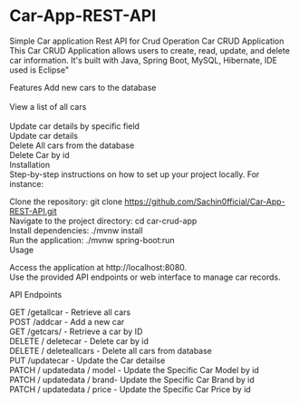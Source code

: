 # Car-App-REST-API <br>
Simple Car application Rest API for Crud Operation
Car CRUD Application
This Car CRUD Application allows users to create, read, update, and delete car information. It's built with Java, Spring Boot, MySQL, Hibernate, IDE used is Eclipse"

Features
Add new cars to the database<br>
<br>
View a list of all cars<br>
<br>
Update car details by specific field
<br>
Update car details
<br>
Delete All cars from the database
<br>
Delete Car by id
<br>
Installation
<br>
Step-by-step instructions on how to set up your project locally. For instance:
<br>

Clone the repository: git clone https://github.com/Sachin0fficial/Car-App-REST-API.git
<br>
Navigate to the project directory: cd car-crud-app
<br>
Install dependencies: ./mvnw install
<br>
Run the application: ./mvnw spring-boot:run
<br>
Usage
<br>

Access the application at http://localhost:8080.
<br>
Use the provided API endpoints or web interface to manage car records.
<br>

API Endpoints
<br>

GET /getallcar - Retrieve all cars
<br>
POST /addcar - Add a new car
<br>
GET /getcars/ - Retrieve a car by ID
<br>
DELETE / deletecar - Delete car by id
<br>
DELETE / deleteallcars - Delete all cars from database
<br>
PUT /updatecar - Update the Car detailse
<br>
PATCH / updatedata / model - Update the Specific Car Model by id
<br>
PATCH / updatedata / brand- Update the Specific Car Brand by id
<br>
PATCH / updatedata / price - Update the Specific Car Price by id
<br>

